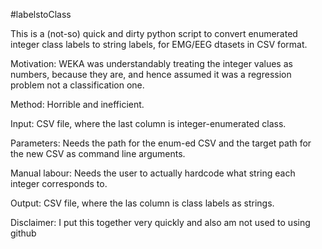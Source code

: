 #labelstoClass

This is a (not-so) quick and dirty python script to convert enumerated integer class labels to string labels, for EMG/EEG dtasets in CSV format.


Motivation: WEKA was understandably treating the integer values as numbers, because they are, and hence assumed it was a regression problem not a classification one.

Method: Horrible and inefficient.

Input: CSV file, where the last column is integer-enumerated class.

Parameters: Needs the path for the enum-ed CSV and the target path for the new CSV as command line arguments.

Manual labour: Needs the user to actually hardcode what string each integer corresponds to.

Output: CSV file, where the las column is class labels as strings.


Disclaimer: I put this together very quickly and also am not used to using github
